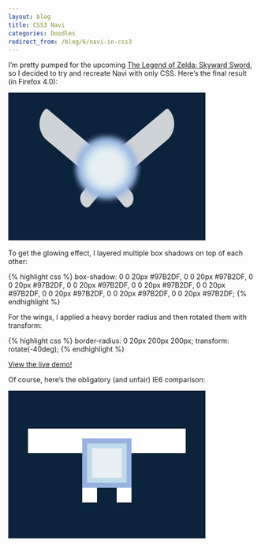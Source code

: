 ```yaml
---
layout:	blog
title: CSS3 Navi
categories: Doodles
redirect_from: /blog/6/navi-in-css3
---
```

I’m pretty pumped for the upcoming [The Legend of Zelda: Skyward Sword](https://en.wikipedia.org/wiki/The_Legend_of_Zelda:_Skyward_Sword), so I decided to try and recreate Navi with only CSS. Here’s the final result (in Firefox 4.0):

![CSS3 Navi (FF4)](/images/navicss3_ff4.jpg)

To get the glowing effect, I layered multiple box shadows on top of each other:

{% highlight css %}
box-shadow: 0 0 20px #97B2DF,
			0 0 20px #97B2DF,
			0 0 20px #97B2DF,
			0 0 20px #97B2DF,
			0 0 20px #97B2DF,
			0 0 20px #97B2DF,
			0 0 20px #97B2DF,
			0 0 20px #97B2DF,
			0 0 20px #97B2DF;
{% endhighlight %}

For the wings, I applied a heavy border radius and then rotated them with transform:

{% highlight css %}
border-radius: 0 20px 200px 200px;
transform: rotate(-40deg);
{% endhighlight %}

[View the live demo!](https://loganfranken.github.io/Navi-CSS3/)

Of course, here’s the obligatory (and unfair) IE6 comparison:

![CSS3 Navi (IE6)](/images/navicss3_ie6.jpg)
